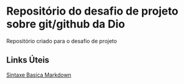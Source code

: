 # Repositório do desafio de projeto sobre git/github da Dio  
Repositório criado para o desafio de projeto 

## Links Úteis
[Sintaxe Basica Markdown](https://www.markdownguide.org/basic-syntax/)

